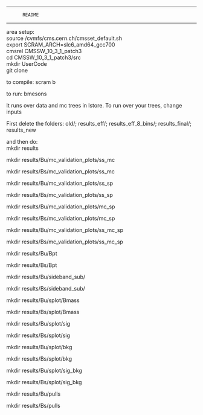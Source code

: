****************************
          README
****************************

area setup:  
source /cvmfs/cms.cern.ch/cmsset_default.sh  
export SCRAM_ARCH=slc6_amd64_gcc700  
cmsrel CMSSW_10_3_1_patch3  
cd CMSSW_10_3_1_patch3/src  
mkdir UserCode  
git clone <repo>  

to compile: scram b  

to run: bmesons 

It runs over data and mc trees in lstore. 
To run over your trees, change inputs  

First delete the folders:
old/; results_eff/; results_eff_8_bins/; results_final/; results_new


and then do:  
mkdir results

mkdir results/Bu/mc_validation_plots/ss_mc

mkdir results/Bs/mc_validation_plots/ss_mc

mkdir results/Bu/mc_validation_plots/ss_sp

mkdir results/Bs/mc_validation_plots/ss_sp

mkdir results/Bu/mc_validation_plots/mc_sp

mkdir results/Bs/mc_validation_plots/mc_sp

mkdir results/Bu/mc_validation_plots/ss_mc_sp

mkdir results/Bs/mc_validation_plots/ss_mc_sp


mkdir results/Bu/Bpt

mkdir results/Bs/Bpt

mkdir results/Bu/sideband_sub/

mkdir results/Bs/sideband_sub/

mkdir results/Bu/splot/Bmass

mkdir results/Bs/splot/Bmass

mkdir results/Bu/splot/sig

mkdir results/Bs/splot/sig

mkdir results/Bu/splot/bkg

mkdir results/Bs/splot/bkg

mkdir results/Bu/splot/sig_bkg

mkdir results/Bs/splot/sig_bkg


mkdir results/Bu/pulls

mkdir results/Bs/pulls
